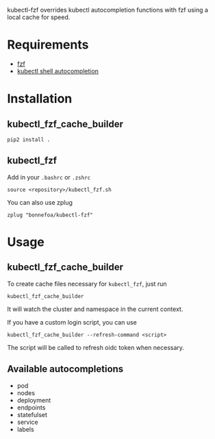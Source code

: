 kubectl-fzf overrides kubectl autocompletion functions with fzf using a local cache for speed.

# Requirements

- [fzf](https://github.com/junegunn/fzf)
- [kubectl shell autocompletion](https://kubernetes.io/docs/tasks/tools/install-kubectl/#enabling-shell-autocompletion)

# Installation

## kubectl_fzf_cache_builder

```
pip2 install .
```

## kubectl_fzf

Add in your `.bashrc` or `.zshrc`

```
source <repository>/kubectl_fzf.sh
```

You can also use zplug
```
zplug "bonnefoa/kubectl-fzf"
```

# Usage

## kubectl_fzf_cache_builder

To create cache files necessary for `kubectl_fzf`, just run

```
kubectl_fzf_cache_builder
```

It will watch the cluster and namespace in the current context.

If you have a custom login script, you can use

```
kubectl_fzf_cache_builder --refresh-command <script>
```

The script will be called to refresh oidc token when necessary.

## Available autocompletions

- pod
- nodes
- deployment
- endpoints
- statefulset
- service
- labels
